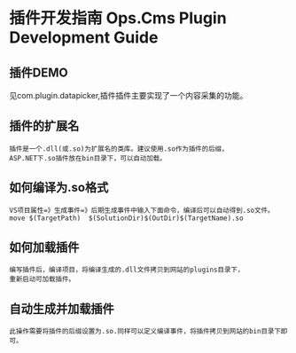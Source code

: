 ﻿# 插件开发指南 Ops.Cms Plugin Development Guide #

## 插件DEMO ##
见com.plugin.datapicker,插件插件主要实现了一个内容采集的功能。

## 插件的扩展名 ##
	插件是一个.dll(或.so)为扩展名的类库。建议使用.so作为插件的后缀，
	ASP.NET下.so插件放在bin目录下，可以自动加载。

## 如何编译为.so格式 ##
	VS项目属性=》生成事件=》后期生成事件中输入下面命令，编译后可以自动得到.so文件。
	move $(TargetPath)  $(SolutionDir)$(OutDir)$(TargetName).so

## 如何加载插件 ##
	编写插件后，编译项目，将编译生成的.dll文件拷贝到网站的plugins目录下，
	重新启动可加载插件。

## 自动生成并加载插件 ##
	此操作需要将插件的后缀设置为.so.同样可以定义编译事件，将插件拷贝到网站的bin目录下即可。
